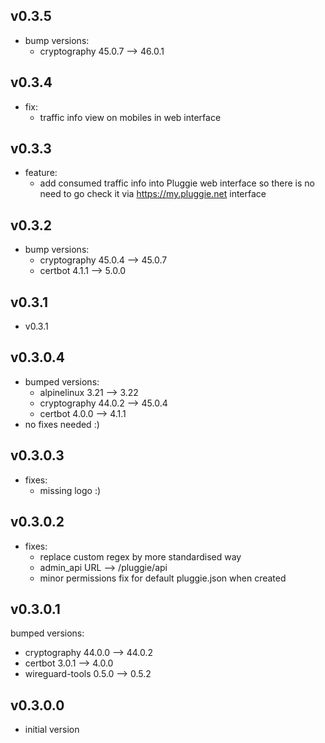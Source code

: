 ## v0.3.5

- bump versions:
  - cryptography 45.0.7 --> 46.0.1


## v0.3.4

- fix:
  - traffic info view on mobiles in web interface


## v0.3.3

- feature:
  - add consumed traffic info into Pluggie web interface so there is no need to go check it via https://my.pluggie.net interface


## v0.3.2

- bump versions:
  - cryptography 45.0.4 --> 45.0.7
  - certbot 4.1.1 --> 5.0.0


## v0.3.1

- v0.3.1


## v0.3.0.4

- bumped versions:
  - alpinelinux 3.21 --> 3.22
  - cryptography 44.0.2 --> 45.0.4
  - certbot 4.0.0 --> 4.1.1
- no fixes needed :)


## v0.3.0.3

- fixes:
  - missing logo :)


## v0.3.0.2

- fixes:
  - replace custom regex by more standardised way
  - admin_api URL --> /pluggie/api
  - minor permissions fix for default pluggie.json when created


## v0.3.0.1

bumped versions:
  - cryptography 44.0.0 --> 44.0.2
  - certbot 3.0.1 --> 4.0.0
  - wireguard-tools 0.5.0 --> 0.5.2


## v0.3.0.0

- initial version
